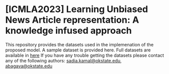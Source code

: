 # [ICMLA2023] Learning Unbiased News Article representation: A knowledge infused approach
This repository provides the datasets used in the implemenation of the proposed model.
A sample dataset is provided here. 
Full datasets are available in [here](https://drive.google.com/drive/folders/1GYxNXuWxXdmzcUZbgc3O6iR0WXd0xBxO?usp=share_link)
If you have any trouble getting the datasets please contact any of the following authors: sadia.kamal@okstate.edu, abagava@okstate.edu

